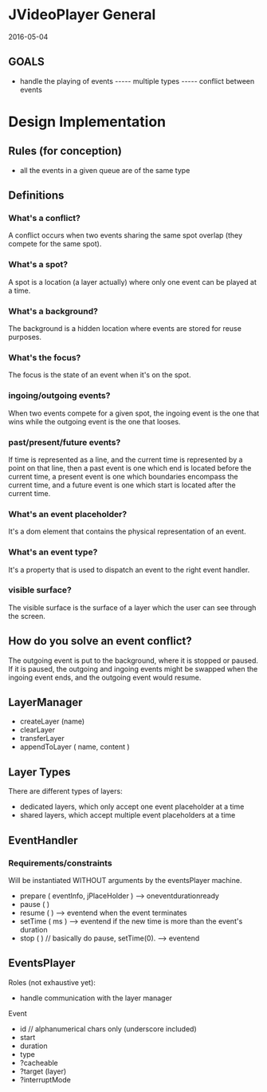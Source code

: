 JVideoPlayer General
====================
2016-05-04



GOALS
-----------

- handle the playing of events
----- multiple types
----- conflict between events



Design Implementation
=========================

Rules (for conception)
-----------------------

- all the events in a given queue are of the same type


Definitions
---------------

### What's a conflict?
A conflict occurs when two events sharing the same spot overlap (they compete for the same spot).


### What's a spot?
A spot is a location (a layer actually) where only one event can be played at a time.


### What's a background?
The background is a hidden location where events are stored for reuse purposes.


### What's the focus?
The focus is the state of an event when it's on the spot.


### ingoing/outgoing events?
When two events compete for a given spot, the ingoing event is the one that wins while the outgoing
event is the one that looses.


### past/present/future events?
If time is represented as a line, and the current time is represented by a point on that line,
then a past event is one which end is located before the current time, 
a present event is one which boundaries encompass the current time, 
and a future event is one which start is located after the current time. 


### What's an event placeholder?
It's a dom element that contains the physical representation of an event.


### What's an event type?
It's a property that is used to dispatch an event to the right event handler.


### visible surface?

The visible surface is the surface of a layer which the user can see through the screen. 



How do you solve an event conflict?
----------------------------------------

The outgoing event is put to the background, where it is stopped or paused.
If it is paused, the outgoing and ingoing events might be swapped when the ingoing event ends,
and the outgoing event would resume.



LayerManager
--------------

- createLayer (name)
- clearLayer
- transferLayer
- appendToLayer ( name, content )



Layer Types
----------------

There are different types of layers:

- dedicated layers, which only accept one event placeholder at a time
- shared layers, which accept multiple event placeholders at a time
 
 
 
 
EventHandler
----------------

### Requirements/constraints

Will be instantiated WITHOUT arguments by the eventsPlayer machine.
- prepare ( eventInfo, jPlaceHolder )
        --> oneventdurationready
- pause (  )
- resume (  )
        --> eventend when the event terminates
- setTime ( ms )
        --> eventend if the new time is more than the event's duration
- stop (  )  // basically do pause, setTime(0).
        --> eventend
 
 
 
 
EventsPlayer
---------------

Roles (not exhaustive yet):

- handle communication with the layer manager






Event
- id    // alphanumerical chars only (underscore included) 
- start
- duration
- type
- ?cacheable
- ?target (layer)
- ?interruptMode










